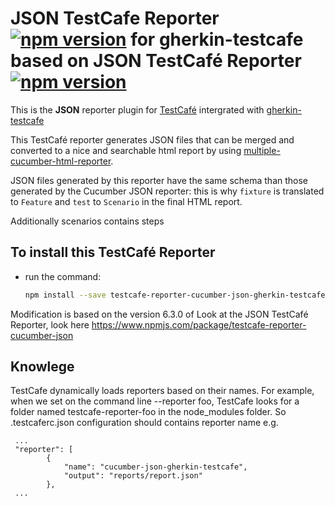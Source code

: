 # JSON TestCafe Reporter [![npm version](https://img.shields.io/npm/v/testcafe-reporter-cucumber-json.svg)](https://www.npmjs.com/package/testcafe-reporter-cucumber-json-gherkin-testcafe) for gherkin-testcafe based on JSON TestCafé Reporter [![npm version](https://img.shields.io/npm/v/testcafe-reporter-cucumber-json.svg)](https://www.npmjs.com/package/testcafe-reporter-cucumber-json)

This is the **JSON** reporter plugin for [TestCafé](http://devexpress.github.io/testcafe) intergrated with [gherkin-testcafe](https://www.npmjs.com/package/gherkin-testcafe)

This TestCafé reporter generates JSON files that can be merged and converted to a nice and searchable html report by using [multiple-cucumber-html-reporter](https://github.com/wswebcreation/multiple-cucumber-html-reporter).

JSON files generated by this reporter have the same schema than those generated by the Cucumber JSON reporter: this is why `fixture` is translated to `Feature` and `test` to `Scenario` in the final HTML report.

Additionally scenarios contains steps

## To install this TestCafé Reporter

- run the command:

  ```sh
  npm install --save testcafe-reporter-cucumber-json-gherkin-testcafe
  ```

Modification is based on the version 6.3.0 of Look at the JSON TestCafé Reporter, look here https://www.npmjs.com/package/testcafe-reporter-cucumber-json

## Knowlege

TestCafe dynamically loads reporters based on their names. For example, when we set on the command line --reporter foo, TestCafe looks for a folder named testcafe-reporter-foo in the node_modules folder. So .testcaferc.json configuration should contains reporter name e.g. 
```
 ...
 "reporter": [
        {
            "name": "cucumber-json-gherkin-testcafe",
            "output": "reports/report.json"
        },
 ...
```